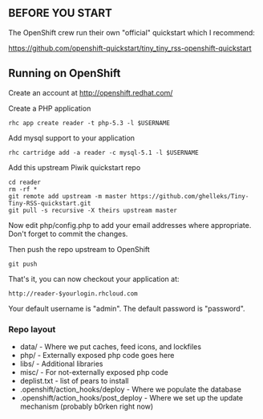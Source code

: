 ## BEFORE YOU START ##

The OpenShift crew run their own "official" quickstart which I recommend:

https://github.com/openshift-quickstart/tiny_tiny_rss-openshift-quickstart

## Running on OpenShift ##

Create an account at http://openshift.redhat.com/

Create a PHP application

	rhc app create reader -t php-5.3 -l $USERNAME

Add mysql support to your application
    
	rhc cartridge add -a reader -c mysql-5.1 -l $USERNAME

Add this upstream Piwik quickstart repo

	cd reader
	rm -rf *
	git remote add upstream -m master https://github.com/ghelleks/Tiny-Tiny-RSS-quickstart.git
	git pull -s recursive -X theirs upstream master

Now edit php/config.php to add your email addresses where appropriate. Don't
forget to commit the changes.

Then push the repo upstream to OpenShift

	git push

That's it, you can now checkout your application at:

	http://reader-$yourlogin.rhcloud.com

Your default username is "admin".
The default password is "password".

### Repo layout ###

* data/ - Where we put caches, feed icons, and lockfiles
* php/ - Externally exposed php code goes here
* libs/ - Additional libraries
* misc/ - For not-externally exposed php code
* deplist.txt - list of pears to install
* .openshift/action_hooks/deploy - Where we populate the database
* .openshift/action_hooks/post_deploy - Where we set up the update mechanism (probably b0rken right now)

